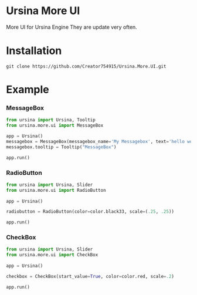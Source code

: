 # Ursina More UI
More UI for Ursina Engine
They are update very often.

# Installation

```git clone https://github.com/Creator754915/Ursina.More.UI.git```

# Example

### MessageBox

```py
from ursina import Ursina, Tooltip
from ursina.more.ui import MessageBox

app = Ursina()
messagebox = MessageBox(messagebox_name='My Messagebox', text='hello world!', scale=(.8, .5), color=color.azure, text_origin=(-.36, .18))
messagebox.tooltip = Tooltip("MessageBox")

app.run()
```

### RadioButton

```py
from ursina import Ursina, Slider
from ursina.more.ui import RadioButton
    
app = Ursina()

radiobutton = RadioButton(color=color.black33, scale=(.25, .25))

app.run()
```

### CheckBox

```py
from ursina import Ursina, Slider
from ursina.more.ui import CheckBox
    
app = Ursina()

checkbox = CheckBox(start_value=True, color=color.red, scale=.2)

app.run()
```
